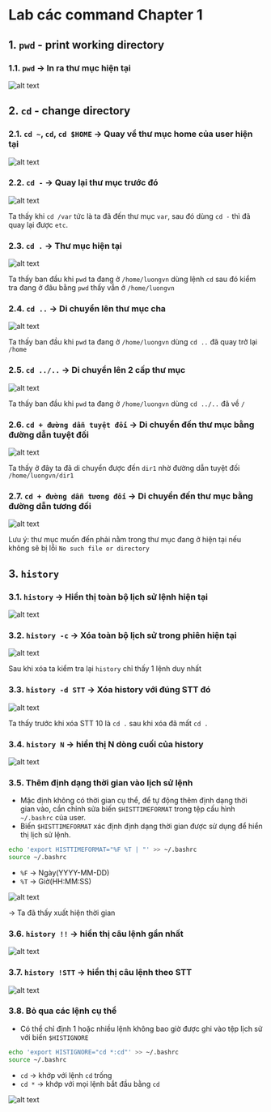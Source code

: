 # Lab các command Chapter 1
## 1. `pwd` - print working directory
### 1.1. `pwd` -> In ra thư mục hiện tại

![alt text](../images/lpic_1_06.png)


## 2. `cd` - change directory
### 2.1. `cd ~`, `cd`, `cd $HOME` -> Quay về thư mục home của user hiện tại

![alt text](../images/lpic_1_01.png)

### 2.2. `cd -` -> Quay lại thư mục trước đó

![alt text](../images/lpic_1_02.png)

Ta thấy khi `cd /var` tức là ta đã đến thư mục `var`, sau đó dùng `cd -` thì đã quay lại được `etc`.

### 2.3. `cd .` -> Thư mục hiện tại

![alt text](../images/lpic_1_03.png)

Ta thấy ban đầu khi `pwd` ta đang ở `/home/luongvn` dùng lệnh `cd` sau đó kiểm tra đang ở đâu bằng `pwd` thấy vẫn ở `/home/luongvn`

### 2.4. `cd ..` -> Di chuyển lên thư mục cha

![alt text](../images/lpic_1_04.png)

Ta thấy ban đầu khi `pwd` ta đang ở `/home/luongvn` dùng `cd ..` đã quay trở lại `/home`

### 2.5. `cd ../..` -> Di chuyển lên 2 cấp thư mục

![alt text](../images/lpic_1_05.png)

Ta thấy ban đầu khi `pwd` ta đang ở `/home/luongvn` dùng `cd ../..` đã về `/`

### 2.6. `cd + đường dẫn tuyệt đối` -> Di chuyển đến thư mục bằng đường dẫn tuyệt đối

![alt text](../images/lpic_1_07.png)

Ta thấy ở đây ta đã di chuyển được đến `dir1` nhờ đường dẫn tuyệt đối `/home/luongvn/dir1`

### 2.7. `cd + đường dẫn tương đối` -> Di chuyển đến thư mục bằng đường dẫn tương đối

![alt text](../images/lpic_1_08.png)

Lưu ý: thư mục muốn đến phải nằm trong thư mục đang ở hiện tại nếu không sẽ bị lỗi `No such file or directory`

## 3. `history`
### 3.1. `history` -> Hiển thị toàn bộ lịch sử lệnh hiện tại

![alt text](../images/lpic_1_09.png)

### 3.2. `history -c` -> Xóa toàn bộ lịch sử trong phiên hiện tại

![alt text](../images/lpic_1_10.png)

Sau khi xóa ta kiểm tra lại `history` chỉ thấy 1 lệnh duy nhất

### 3.3. `history -d STT` -> Xóa history với đúng STT đó

![alt text](../images/lpic_1_11.png)

Ta thấy trước khi xóa STT 10 là `cd .` sau khi xóa đã mất `cd .`

### 3.4. `history N` -> hiển thị N dòng cuối của history

![alt text](../images/lpic_1_12.png)

### 3.5. Thêm định dạng thời gian vào lịch sử lệnh
- Mặc định không có thời gian cụ thể, để tự động thêm định dạng thời gian vào, cần chỉnh sửa biến `$HISTTIMEFORMAT` trong tệp cấu hình `~/.bashrc` của user.
- Biến `$HISTTIMEFORMAT` xác định định dạng thời gian được sử dụng để hiển thị lịch sử lệnh.

```bash
echo 'export HISTTIMEFORMAT="%F %T | "' >> ~/.bashrc
source ~/.bashrc
```

- `%F` -> Ngày(YYYY-MM-DD)
- `%T` -> Giờ(HH:MM:SS)

![alt text](../images/lpic_1_13.png)

-> Ta đã thấy xuất hiện thời gian 

### 3.6. `history !!` -> hiển thị câu lệnh gần nhất

![alt text](../images/lpic_1_14.png)

### 3.7. `history !STT` -> hiển thị câu lệnh theo STT

![alt text](../images/lpic_1_15.png)

### 3.8. Bỏ qua các lệnh cụ thể
- Có thể chỉ định 1 hoặc nhiều lệnh không bao giờ được ghi vào tệp lịch sử với biến `$HISTIGNORE`

```bash
echo 'export HISTIGNORE="cd *:cd"' >> ~/.bashrc
source ~/.bashrc
```
- `cd` -> khớp với lệnh `cd` trống
- `cd *` -> khớp với mọi lệnh bắt đầu bằng `cd`

![alt text](../images/lpic_1_16.png)

